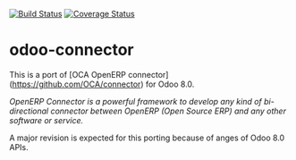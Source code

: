 [![Build Status](https://travis-ci.org/amdeb/connector.svg)](https://travis-ci.org/amdeb/connector)
[![Coverage Status](https://coveralls.io/repos/amdeb/connector/badge.png)](https://coveralls.io/r/amdeb/connector)

odoo-connector
==============

This is a port of [OCA OpenERP connector] (https://github.com/OCA/connector) 
for Odoo 8.0. 

*OpenERP Connector is a powerful framework to develop any kind 
of bi-directional connector between OpenERP (Open Source ERP) and 
any other software or service.*


A major revision is expected for this porting because of 
anges of Odoo 8.0 APIs. 


